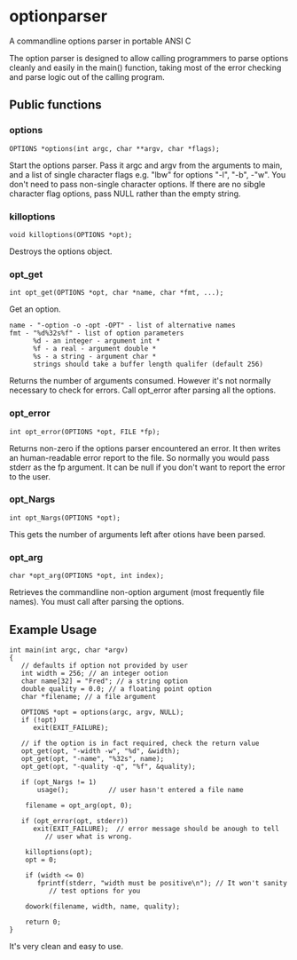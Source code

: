# optionparser
A commandline options parser in portable ANSI C

The option parser is designed to allow calling programmers
to parse options cleanly and easily in the main() function,
taking most of the error checking and parse logic out of
the calling program.
 
## Public functions

### options

    OPTIONS *options(int argc, char **argv, char *flags);

Start the options parser. Pass it argc and argv from the arguments to 
main, and a list of single character flags e.g. "lbw" for options
"-l", "-b", -"w". You don't need to pass non-single character options.
If there are no sibgle character flag options, pass NULL rather than
the empty string.

### killoptions

    void killoptions(OPTIONS *opt);

Destroys the options object. 

### opt_get

    int opt_get(OPTIONS *opt, char *name, char *fmt, ...);

Get an option. 

    name - "-option -o -opt -OPT" - list of alternative names
    fmt - "%d%32s%f" - list of option parameters
          %d - an integer - argument int *
          %f - a real - argument double *
          %s - a string - argument char *
          strings should take a buffer length qualifer (default 256)

Returns the number of arguments consumed. However it's not normally
necessary to check for errors. Call opt_error after parsing all the
options.


### opt_error

    int opt_error(OPTIONS *opt, FILE *fp);

Returns non-zero if the options parser encountered an error. It then
writes an human-readable error report to the file. So normally you would
pass stderr as the fp argument. It can be null if you don't want to
report the error to the user.

### opt_Nargs

    int opt_Nargs(OPTIONS *opt); 

This gets the number of arguments left after otions have been parsed.

### opt_arg

    char *opt_arg(OPTIONS *opt, int index);

Retrieves the commandline non-option argument (most frequently file 
names). You must call after parsing the options.

## Example Usage

    int main(int argc, char *argv)
    {
       // defaults if option not provided by user
       int width = 256; // an integer ootion
       char name[32] = "Fred"; // a string option
       double quality = 0.0; // a floating point option 
       char *filename; // a file argument

       OPTIONS *opt = options(argc, argv, NULL);
       if (!opt)
          exit(EXIT_FAILURE);

       // if the option is in fact required, check the return value
       opt_get(opt, "-width -w", "%d", &width);
       opt_get(opt, "-name", "%32s", name);
       opt_get(opt, "-quality -q", "%f", &quality);

       if (opt_Nargs != 1)
           usage();          // user hasn't entered a file name

        filename = opt_arg(opt, 0);

       if (opt_error(opt, stderr))
          exit(EXIT_FAILURE);  // error message should be anough to tell
             // user what is wrong.
     
        killoptions(opt);
        opt = 0;

        if (width <= 0)
           fprintf(stderr, "width must be positive\n"); // It won't sanity
              // test options for you

        dowork(filename, width, name, quality);

        return 0;   
    }

It's very clean and easy to use.
